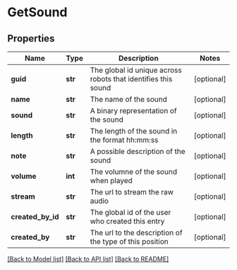 # GetSound

## Properties
Name | Type | Description | Notes
------------ | ------------- | ------------- | -------------
**guid** | **str** | The global id unique across robots that identifies this sound | [optional] 
**name** | **str** | The name of the sound | [optional] 
**sound** | **str** | A binary representation of the sound | [optional] 
**length** | **str** | The length of the sound in the format hh:mm:ss | [optional] 
**note** | **str** | A possible description of the sound | [optional] 
**volume** | **int** | The volumne of the sound when played | [optional] 
**stream** | **str** | The url to stream the raw audio | [optional] 
**created_by_id** | **str** | The global id of the user who created this entry | [optional] 
**created_by** | **str** | The url to the description of the type of this position | [optional] 

[[Back to Model list]](../README.md#documentation-for-models) [[Back to API list]](../README.md#documentation-for-api-endpoints) [[Back to README]](../README.md)


